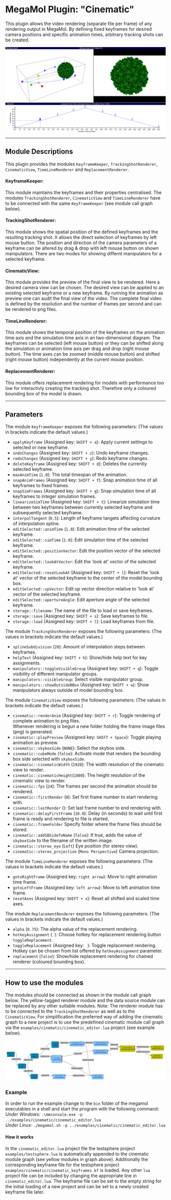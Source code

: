 # MegaMol Plugin: "Cinematic"

This plugin allows the video rendering (separate file per frame) of any rendering output in MegaMol.
By defining fixed keyframes for desired camera positions and specific animation times, arbitrary tracking shots can be created.

![cinematic demo picture](demo.png)

--- 

## Module Descriptions
This plugin provides the modules `KeyframeKeeper`,  `TrackingShotRenderer`, `CinematicView`, `TimeLineRenderer` and `ReplacementRenderer`.

#### KeyframeKeeper:

This module maintains the keyframes and their properties centralised. 
The modules `TrackingShotRenderer`, `CinematicView` and `TimeLineRenderer` have to be connected with the same `KeyframeKeeper` (see module call graph below).

#### TrackingShotRenderer:

This module shows the spatial position of the defined keyframes and the resulting tracking shot. 
It allows the direct selection of keyframes by left mouse button. 
The position and direction of the camera parameters of a keyframe can be altered by drag & drop with left mouse button on shown manipulators.
There are two modes for showing differnt manipulators for a selected keyframe.

#### CinematicView:

This module provides the preview of the final view to be rendered.
Here a desired camera view can be chosen.
The desired view can be applied to an existing selected keyframe or a new keyframe.
By running the animation as preview one can audit the final view of the video.
The complete final video is defined by the resolution and the number of frames per second and can be rendered to png files.

#### TimeLineRenderer:

This module shows the temporal position of the keyframes on the animation time axis and the simulation time axis in an two-dimensional diagram.
The keyframes can be selected (left mouse button) or they can be shifted along the simulation or animation time axis per drag and drop (right mouse button).
The time axes can be zoomed (middle mouse button) and shifted (right mouse button) independently at the current mouse position.

#### ReplacementRenderer:

This module offers replacement rendering for models with performance too low for interactivly creating the tracking shot. 
Therefore only a coloured bounding box of the model is drawn.

--- 

## Parameters

The module `KeyframeKeeper` exposes the following parameters:
(The values in brackets indicate the default values.)

* `applyKeyframe` (Assigned key: `SHIFT + a`): Apply current settings to selected or new keyframe.
* `undoChanges` (Assigned key: `SHIFT + z`): Undo keyframe changes.
* `redoChanges` (Assigned key: `SHIFT + y`): Redo keyframe changes.
* `deleteKeyframe` (Assigned key: `SHIFT + d`): Deletes the currently selected keyframe.
* `maxAnimTime` (`1.0`): The total timespan of the animation.
* `snapAnimFrames` (Assigned key: `SHIFT + f`): Snap animation time of all keyframes to fixed frames.
* `snapSimFrames` (Assigned key: `SHIFT + g`): Snap simulation time of all keyframes to integer simulation frames.
* `linearizeSimTime` (Assigned key: `SHIFT + t`): Linearize simulation time between two keyframes between currently selected keyframe and subsequently selected keyframe.
* `interpolTangent` (`0.5`): Length of keyframe tangets affecting curvature of interpolation spline.
* `editSelected::animTime` (`1.0`): Edit animation time of the selected keyframe.
* `editSelected::simTime` (`1.0`): Edit simulation time of the selected keyframe.
* `editSelected::positionVector`: Edit the position vector of the selected keyframe.
* `editSelected::lookAtVector`: Edit the 'look at' vector of the selected keyframe.
* `editSelected::resetLookAt` (Assigned key: `SHIFT + l`): Reset the 'look at' vector of the selected keyframe to the center of the model boundng box.
* `editSelected::upVector`:  Edit up vector direction relative to 'look at' vector of the selected keyframe.
* `editSelected::apertureAngle`: Edit aperture angle of the selected keyframe.
* `storage::filename`:  The name of the file to load or save keyframes. 
* `storage::save` (Assigned key: `SHIFT + s`): Save keyframes to file.
* `storage::load` (Assigned key: `SHIFT + l`): Load keyframes from file.

The module `TrackingShotRenderer` exposes the following parameters:
(The values in brackets indicate the default values.)

* `splineSubdivision` (`20`): Amount of interpolation steps between keyframes.          
* `helpText` (Assigned key: `SHIFT + h`): Show/hide help text for key assignments.
* `manipulators::toggleVisibleGroup` (Assigned key: `SHIFT + q`): Toggle visibility of different manipulator groups.  
* `manipulators::visibleGroup`: Select visible manipulator group.  
* `manipulators::showOutsideBBox` (Assigned key: `SHIFT + w`): Show manipulators always outside of model bounding box.

The module `CinematicView` exposes the following parameters:
(The values in brackets indicate the default values.)

* `cinematic::renderAnim` (Assigned key: `SHIFT + r`): Toggle rendering of complete animation to png files.   
   Whenever rendering is begun a new folder holding the frame image files (png) is generated.
* `cinematic::playPreview` (Assigned key: `SHIFT + Space`): Toggle playing animation as preview.
* `cinematic::skyboxSide` (`NONE`): Select the skybox side.
* `cinematic::cubeMode` (`false`): Activate mode that renders the bounding box side selected with `skyboxSide`.
* `cinematic::cinematicWidth` (`1920`): The width resolution of the cinematic view to render.
* `cinematic::cinematicHeight`(`1080`): The height resolution of the cinematic view to render.
* `cinematic::fps` (`24`): The frames per second the animation should be rendered.
* `cinematic::firstRender` (`0`): Set first frame number to start rendering with.
* `cinematic::lastRender` (): Set last frame number to end rendering with.
* `cinematic::delayFirstFrame` (`10.0`): Delay (in seconds) to wait until first frame is ready and rendering to file is started.
* `cinematic::frameFolder` Specify folder where the frame files should be stored.
* `cinematic::addSBSideToName` (`false`): If true, adds the value of `skyboxSide` to the filename of the written image.
* `cinematic::stereo_eye` (`Left`) Eye position (for stereo view).
* `cinematic::stereo_projection` (`Mono Perspective`) Camera projection.

The module `TimeLineRenderer` exposes the following parameters:
(The values in brackets indicate the default values.)

* `gotoRightFrame` (Assigned key: `right arrow`): Move to right animation time frame.
* `gotoLeftFrame` (Assigned key: `left arrow`): Move to left animation time frame.
* `resetAxes` (Assigned key: `SHIFT + x`): Reset all shifted and scaled time axes.

The module `ReplacementRenderer` exposes the following parameters:
(The values in brackets indicate the default values.)

* `alpha` (`0.75`): The alpha value of the replacement rendering.
* `hotkeyAssignment` (` `): Choose hotkey for replacement rendering button `toggleReplacement`.
* `toggleReplacement` (Assigned key: ` `): Toggle replacement rendering. Hotkey can be chosen from list offered by `hotkeyAssignment` parameter. 
* `replacement` (`false`): Show/hide replacement rendering for chained renderer (coloured bounding box).

---

## How to use the modules

The modules should be connected as shown in the module call graph below. 
The yellow-tagged renderer module and the data source module can be replaced by any other suitable modules. 
Note: The renderer module has to be connected to the `TrackingShotRenderer` as well as to the `CinematicView`.
For simplification the preferred way of adding the cinematic graph to a new project is to use the predefined cinematic module call graph via the `examples/cinematic/cinematic_editor.lua` project (see example below).

![megamol example module call graph](graph.png)

### Example

In order to run the example change to the `bin` folder of the megamol executables in a shell and start the program with the following command:
*Under Windows:* `.\mmconsole.exe -p ../examples/cinematic/cinematic_editor.lua`   
*Under Linux:* `./megamol.sh -p ../examples/cinematic/cinematic_editor.lua`

#### How it works
In the `cinematic_editor.lua` project file the testsphere project `examples/testsphere.lua` is automatically appended to the cinematic module graph (see yellow modules in graph above). 
Additionally the corresponding keyframe file for the testsphere project `examples/cinematic/cinematic_keyframes.kf` is loaded. 
Any other `lua` project file can be included by changing the appropriate line in `cinematic_editor.lua`. 
The keyframe file can be set to the empty string for the initial loading of a new project and can be set to a newly created keyframe file later.
